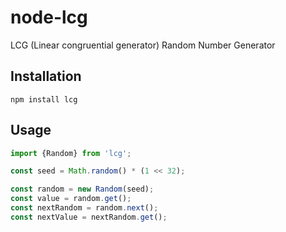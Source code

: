 # node-lcg
LCG (Linear congruential generator) Random Number Generator

## Installation

```
npm install lcg
```

## Usage

```js
import {Random} from 'lcg';

const seed = Math.random() * (1 << 32);

const random = new Random(seed);
const value = random.get();
const nextRandom = random.next();
const nextValue = nextRandom.get();
```
